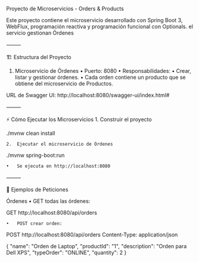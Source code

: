 Proyecto de Microservicios - Orders & Products

Este proyecto contiene el  microservicio desarrollado con Spring Boot 3, WebFlux, programación reactiva y programación funcional con Optionals. el servicio gestionan Órdenes

⸻

🏗 Estructura del Proyecto

1. Microservicio de Órdenes
	•	Puerto: 8080
	•	Responsabilidades:
	•	Crear, listar y gestionar órdenes.
	•	Cada orden contiene un producto que se obtiene del microservicio de Productos.

URL de Swagger UI:
http://localhost:8080/swagger-ui/index.html#

⸻

⚡ Cómo Ejecutar los Microservicios
	1.	Construir el proyecto

./mvnw clean install

	2.	Ejecutar el microservicio de Órdenes

./mvnw spring-boot:run

	•	Se ejecuta en http://localhost:8080

⸻

🔹 Ejemplos de Peticiones

Órdenes
	•	GET todas las órdenes:

GET http://localhost:8080/api/orders

	•	POST crear orden:

POST http://localhost:8080/api/orders
Content-Type: application/json

{
  "name": "Orden de Laptop",
  "productId": "1",
  "description": "Orden para Dell XPS",
  "typeOrder": "ONLINE",
  "quantity": 2
}
